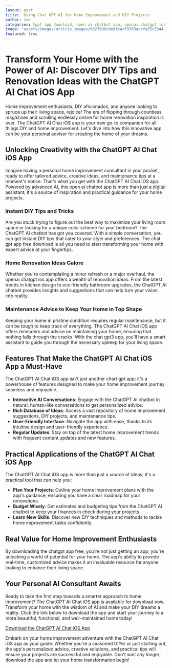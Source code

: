 ```yaml
---
layout: post
title:  Using Chat GPT AI for Home Improvement and DIY Projects
author: zoe
categories: [gpt app download, open ai chatbot app, openai chatgpt ios app, chart gpt app, chatgpt app free, chat gpt app free, chat gpt3 app]
image: "assets/images/article_images/b627086cbedfeacf9763adcfa55c5344.jpg"
featured: true
---
```


# Transform Your Home with the Power of AI: Discover DIY Tips and Renovation Ideas with the ChatGPT AI Chat iOS App

Home improvement enthusiasts, DIY aficionados, and anyone looking to spruce up their living space, rejoice! The era of flipping through countless magazines and scrolling endlessly online for home renovation inspiration is over. The ChatGPT AI Chat iOS app is your new go-to companion for all things DIY and home improvement. Let's dive into how this innovative app can be your personal advisor for creating the home of your dreams.

## Unlocking Creativity with the ChatGPT AI Chat iOS App

Imagine having a personal home improvement consultant in your pocket, ready to offer tailored advice, creative ideas, and maintenance tips at a moment's notice. That's what you get with the ChatGPT AI Chat iOS app. Powered by advanced AI, this open ai chatbot app is more than just a digital assistant; it's a source of inspiration and practical guidance for your home projects.

### Instant DIY Tips and Tricks

Are you stuck trying to figure out the best way to maximize your living room space or looking for a unique color scheme for your bedroom? The ChatGPT AI chatbot has got you covered. With a simple conversation, you can get instant DIY tips that cater to your style and preferences. The chat gpt app free download is all you need to start transforming your home with expert advice at your fingertips.

### Home Renovation Ideas Galore

Whether you're contemplating a minor refresh or a major overhaul, the openai chatgpt ios app offers a wealth of renovation ideas. From the latest trends in kitchen design to eco-friendly bathroom upgrades, the ChatGPT AI chatbot provides insights and suggestions that can help turn your vision into reality.

### Maintenance Advice to Keep Your Home in Top Shape

Keeping your home in pristine condition requires regular maintenance, but it can be tough to keep track of everything. The ChatGPT AI Chat iOS app offers reminders and advice on maintaining your home, ensuring that nothing falls through the cracks. With the chat gpt3 app, you'll have a smart assistant to guide you through the necessary upkeep for your living space.

## Features That Make the ChatGPT AI Chat iOS App a Must-Have

The ChatGPT AI Chat iOS app isn't just another chart gpt app; it's a powerhouse of features designed to make your home improvement journey seamless and enjoyable.

- **Interactive AI Conversations**: Engage with the ChatGPT AI chatbot in natural, human-like conversations to get personalized advice.
- **Rich Database of Ideas**: Access a vast repository of home improvement suggestions, DIY projects, and maintenance tips.
- **User-Friendly Interface**: Navigate the app with ease, thanks to its intuitive design and user-friendly experience.
- **Regular Updates**: Stay on top of the latest home improvement trends with frequent content updates and new features.

## Practical Applications of the ChatGPT AI Chat iOS App

The ChatGPT AI Chat iOS app is more than just a source of ideas; it's a practical tool that can help you:

- **Plan Your Projects**: Outline your home improvement plans with the app's guidance, ensuring you have a clear roadmap for your renovations.
- **Budget Wisely**: Get estimates and budgeting tips from the ChatGPT AI chatbot to keep your finances in check during your projects.
- **Learn New Skills**: Discover new DIY techniques and methods to tackle home improvement tasks confidently.

## Real Value for Home Improvement Enthusiasts

By downloading the chatgpt app free, you're not just getting an app; you're unlocking a world of potential for your home. The app's ability to provide real-time, customized advice makes it an invaluable resource for anyone looking to enhance their living space.

## Your Personal AI Consultant Awaits

Ready to take the first step towards a smarter approach to home improvement? The ChatGPT AI Chat iOS app is available for download now. Transform your home with the wisdom of AI and make your DIY dreams a reality. Click the link below to download the app and start your journey to a more beautiful, functional, and well-maintained home today!

[Download the ChatGPT AI Chat iOS App](https://apps.apple.com/us/app/ai-ask-chat-with-ai-bots/id6472484891)

Embark on your home improvement adventure with the ChatGPT AI Chat iOS app as your guide. Whether you're a seasoned DIYer or just starting out, the app's personalized advice, creative solutions, and practical tips will ensure your projects are successful and enjoyable. Don't wait any longer; download the app and let your home transformation begin!